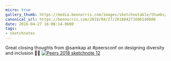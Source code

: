 ```yaml
---
micro: true
gallery_thumb: https://media.bennorris.com/images/sketchnotable/thumbs/peers-2018-sketchnote-12.jpg
canonical_url: https://bennorris.com/2018/04/27/201804271606140600
date: 2018-04-27 16:06:14-0600
tags:
- sketchnotes
---
```


Great closing thoughts from @samkap at #peersconf on designing diversity and inclusion ✍🏼 [![Peers 2018 sketchnote 12](https://media.bennorris.com/images/sketchnotable/peers-2018/peers-2018-sketchnote-12.jpg)](https://media.bennorris.com/images/sketchnotable/peers-2018/peers-2018-sketchnote-12.jpg)